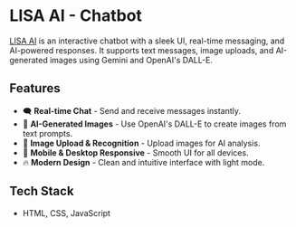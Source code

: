 # LISA AI - Chatbot

[LISA AI](https://t.me/LISAv1BOT/LisaAi) is an interactive chatbot with a sleek UI, real-time messaging, and AI-powered responses. It supports text messages, image uploads, and AI-generated images using Gemini and OpenAI's DALL-E.

## Features

- 🗨️ **Real-time Chat** - Send and receive messages instantly.
- 🎨 **AI-Generated Images** - Use OpenAI's DALL-E to create images from text prompts.
- 📸 **Image Upload & Recognition** - Upload images for AI analysis.
- 📱 **Mobile & Desktop Responsive** - Smooth UI for all devices.
- 🔥 **Modern Design** - Clean and intuitive interface with light mode.

## Tech Stack

- HTML, CSS, JavaScript